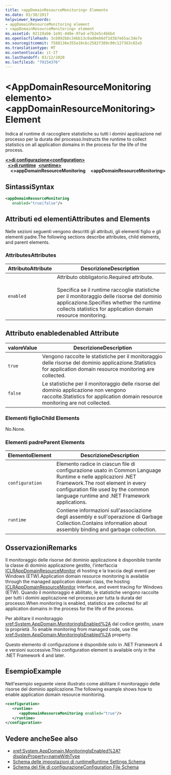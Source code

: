 ```yaml
---
title: <appDomainResourceMonitoring> Elemento
ms.date: 03/30/2017
helpviewer_keywords:
- appDomainResourceMonitoring element
- <appDomainResourceMonitoring> element
ms.assetid: 02119ab6-1e91-448e-97ad-e7b2e5c4bbbd
ms.openlocfilehash: 3c6092b6c34bb13c0ad0e66df2d3b7e65ac3de7e
ms.sourcegitcommit: 7588136e355e10cbc2582f389c90c127363c02a5
ms.translationtype: MT
ms.contentlocale: it-IT
ms.lasthandoff: 03/12/2020
ms.locfileid: "79154376"
---
```

# <a name="appdomainresourcemonitoring-element"></a><span data-ttu-id="bc51a-102">\<AppDomainResourceMonitoring elemento></span><span class="sxs-lookup"><span data-stu-id="bc51a-102">\<appDomainResourceMonitoring> Element</span></span>
<span data-ttu-id="bc51a-103">Indica al runtime di raccogliere statistiche su tutti i domini applicazione nel processo per la durata del processo.</span><span class="sxs-lookup"><span data-stu-id="bc51a-103">Instructs the runtime to collect statistics on all application domains in the process for the life of the process.</span></span>  
  
<span data-ttu-id="bc51a-104">[**\<>di configurazione**](../configuration-element.md)</span><span class="sxs-lookup"><span data-stu-id="bc51a-104">[**\<configuration>**](../configuration-element.md)</span></span>\
<span data-ttu-id="bc51a-105">&nbsp;&nbsp;[**\<>di runtime**](runtime-element.md)</span><span class="sxs-lookup"><span data-stu-id="bc51a-105">&nbsp;&nbsp;[**\<runtime>**](runtime-element.md)</span></span>\
<span data-ttu-id="bc51a-106">&nbsp;&nbsp;&nbsp;&nbsp;**\<>appDomainResourceMonitoring**</span><span class="sxs-lookup"><span data-stu-id="bc51a-106">&nbsp;&nbsp;&nbsp;&nbsp;**\<appDomainResourceMonitoring>**</span></span>  
  
## <a name="syntax"></a><span data-ttu-id="bc51a-107">Sintassi</span><span class="sxs-lookup"><span data-stu-id="bc51a-107">Syntax</span></span>  
  
```xml  
<appDomainResourceMonitoring
   enabled="true|false"/>  
```  
  
## <a name="attributes-and-elements"></a><span data-ttu-id="bc51a-108">Attributi ed elementi</span><span class="sxs-lookup"><span data-stu-id="bc51a-108">Attributes and Elements</span></span>  
 <span data-ttu-id="bc51a-109">Nelle sezioni seguenti vengono descritti gli attributi, gli elementi figlio e gli elementi padre.</span><span class="sxs-lookup"><span data-stu-id="bc51a-109">The following sections describe attributes, child elements, and parent elements.</span></span>  
  
### <a name="attributes"></a><span data-ttu-id="bc51a-110">Attributes</span><span class="sxs-lookup"><span data-stu-id="bc51a-110">Attributes</span></span>  
  
|<span data-ttu-id="bc51a-111">Attributo</span><span class="sxs-lookup"><span data-stu-id="bc51a-111">Attribute</span></span>|<span data-ttu-id="bc51a-112">Descrizione</span><span class="sxs-lookup"><span data-stu-id="bc51a-112">Description</span></span>|  
|---------------|-----------------|  
|`enabled`|<span data-ttu-id="bc51a-113">Attributo obbligatorio.</span><span class="sxs-lookup"><span data-stu-id="bc51a-113">Required attribute.</span></span><br /><br /> <span data-ttu-id="bc51a-114">Specifica se il runtime raccoglie statistiche per il monitoraggio delle risorse del dominio applicazione.</span><span class="sxs-lookup"><span data-stu-id="bc51a-114">Specifies whether the runtime collects statistics for application domain resource monitoring.</span></span>|  
  
## <a name="enabled-attribute"></a><span data-ttu-id="bc51a-115">Attributo enabled</span><span class="sxs-lookup"><span data-stu-id="bc51a-115">enabled Attribute</span></span>  
  
|<span data-ttu-id="bc51a-116">valore</span><span class="sxs-lookup"><span data-stu-id="bc51a-116">Value</span></span>|<span data-ttu-id="bc51a-117">Descrizione</span><span class="sxs-lookup"><span data-stu-id="bc51a-117">Description</span></span>|  
|-----------|-----------------|  
|`true`|<span data-ttu-id="bc51a-118">Vengono raccolte le statistiche per il monitoraggio delle risorse del dominio applicazione.</span><span class="sxs-lookup"><span data-stu-id="bc51a-118">Statistics for application domain resource monitoring are collected.</span></span>|  
|`false`|<span data-ttu-id="bc51a-119">Le statistiche per il monitoraggio delle risorse del dominio applicazione non vengono raccolte.</span><span class="sxs-lookup"><span data-stu-id="bc51a-119">Statistics for application domain resource monitoring are not collected.</span></span>|  
  
### <a name="child-elements"></a><span data-ttu-id="bc51a-120">Elementi figlio</span><span class="sxs-lookup"><span data-stu-id="bc51a-120">Child Elements</span></span>  
 <span data-ttu-id="bc51a-121">No.</span><span class="sxs-lookup"><span data-stu-id="bc51a-121">None.</span></span>  
  
### <a name="parent-elements"></a><span data-ttu-id="bc51a-122">Elementi padre</span><span class="sxs-lookup"><span data-stu-id="bc51a-122">Parent Elements</span></span>  
  
|<span data-ttu-id="bc51a-123">Elemento</span><span class="sxs-lookup"><span data-stu-id="bc51a-123">Element</span></span>|<span data-ttu-id="bc51a-124">Descrizione</span><span class="sxs-lookup"><span data-stu-id="bc51a-124">Description</span></span>|  
|-------------|-----------------|  
|`configuration`|<span data-ttu-id="bc51a-125">Elemento radice in ciascun file di configurazione usato in Common Language Runtime e nelle applicazioni .NET Framework.</span><span class="sxs-lookup"><span data-stu-id="bc51a-125">The root element in every configuration file used by the common language runtime and .NET Framework applications.</span></span>|  
|`runtime`|<span data-ttu-id="bc51a-126">Contiene informazioni sull'associazione degli assembly e sull'operazione di Garbage Collection.</span><span class="sxs-lookup"><span data-stu-id="bc51a-126">Contains information about assembly binding and garbage collection.</span></span>|  
  
## <a name="remarks"></a><span data-ttu-id="bc51a-127">Osservazioni</span><span class="sxs-lookup"><span data-stu-id="bc51a-127">Remarks</span></span>  
 <span data-ttu-id="bc51a-128">Il monitoraggio delle risorse del dominio applicazione è disponibile tramite la classe di dominio applicazione gestito, l'interfaccia [ICLRAppDomainResourceMonitor](../../../unmanaged-api/hosting/iclrappdomainresourcemonitor-interface.md) di hosting e la traccia degli eventi per Windows (ETW).</span><span class="sxs-lookup"><span data-stu-id="bc51a-128">Application domain resource monitoring is available through the managed application domain class, the hosting [ICLRAppDomainResourceMonitor](../../../unmanaged-api/hosting/iclrappdomainresourcemonitor-interface.md) interface, and event tracing for Windows (ETW).</span></span> <span data-ttu-id="bc51a-129">Quando il monitoraggio è abilitato, le statistiche vengono raccolte per tutti i domini applicazione nel processo per tutta la durata del processo.</span><span class="sxs-lookup"><span data-stu-id="bc51a-129">When monitoring is enabled, statistics are collected for all application domains in the process for the life of the process.</span></span>  
  
 <span data-ttu-id="bc51a-130">Per abilitare il monitoraggio <xref:System.AppDomain.MonitoringIsEnabled%2A> dal codice gestito, usare la proprietà .</span><span class="sxs-lookup"><span data-stu-id="bc51a-130">To enable monitoring from managed code, use the <xref:System.AppDomain.MonitoringIsEnabled%2A> property.</span></span>  
  
 <span data-ttu-id="bc51a-131">Questo elemento di configurazione è disponibile solo in .NET Framework 4 e versioni successive.</span><span class="sxs-lookup"><span data-stu-id="bc51a-131">This configuration element is available only in the .NET Framework 4 and later.</span></span>  
  
## <a name="example"></a><span data-ttu-id="bc51a-132">Esempio</span><span class="sxs-lookup"><span data-stu-id="bc51a-132">Example</span></span>  
 <span data-ttu-id="bc51a-133">Nell'esempio seguente viene illustrato come abilitare il monitoraggio delle risorse del dominio applicazione.</span><span class="sxs-lookup"><span data-stu-id="bc51a-133">The following example shows how to enable application domain resource monitoring.</span></span>  
  
```xml  
<configuration>  
   <runtime>  
      <appDomainResourceMonitoring enabled="true"/>  
   </runtime>  
</configuration>  
```  
  
## <a name="see-also"></a><span data-ttu-id="bc51a-134">Vedere anche</span><span class="sxs-lookup"><span data-stu-id="bc51a-134">See also</span></span>

- <xref:System.AppDomain.MonitoringIsEnabled%2A?displayProperty=nameWithType>
- [<span data-ttu-id="bc51a-135">Schema delle impostazioni di runtime</span><span class="sxs-lookup"><span data-stu-id="bc51a-135">Runtime Settings Schema</span></span>](index.md)
- [<span data-ttu-id="bc51a-136">Schema del file di configurazione</span><span class="sxs-lookup"><span data-stu-id="bc51a-136">Configuration File Schema</span></span>](../index.md)
